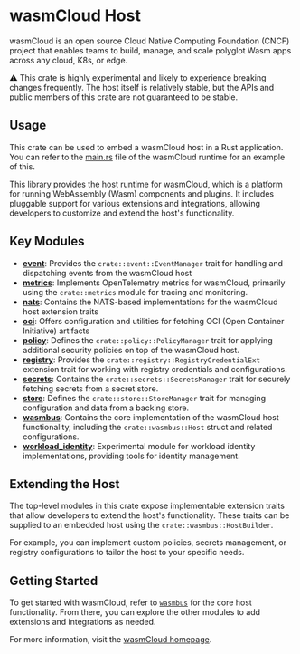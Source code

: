 # wasmCloud Host

wasmCloud is an open source Cloud Native Computing Foundation (CNCF) project that enables teams to build, manage, and scale polyglot Wasm apps across any cloud, K8s, or edge.

⚠️ This crate is highly experimental and likely to experience breaking changes frequently. The host itself is relatively stable, but the APIs and public members of this crate are not guaranteed to be stable.

## Usage

This crate can be used to embed a wasmCloud host in a Rust application. You can refer to the [main.rs](https://github.com/wasmCloud/wasmCloud/blob/main/src/main.rs) file of the wasmCloud runtime for an example of this.

This library provides the host runtime for wasmCloud, which is a platform for running WebAssembly (Wasm) components and plugins.
It includes pluggable support for various extensions and integrations, allowing developers to customize and extend the host's functionality.

## Key Modules

- **[event](./src/event.rs)**: Provides the `crate::event::EventManager` trait for handling and dispatching events from the wasmCloud host
- **[metrics](./src/metrics.rs)**: Implements OpenTelemetry metrics for wasmCloud, primarily using the `crate::metrics` module for tracing and monitoring.
- **[nats](./src/nats.rs)**: Contains the NATS-based implementations for the wasmCloud host extension traits
- **[oci](./src/oci.rs)**: Offers configuration and utilities for fetching OCI (Open Container Initiative) artifacts
- **[policy](./src/policy.rs)**: Defines the `crate::policy::PolicyManager` trait for applying additional security policies on top of the wasmCloud host.
- **[registry](./src/registry.rs)**: Provides the `crate::registry::RegistryCredentialExt` extension trait for working with registry credentials and configurations.
- **[secrets](./src/secrets.rs)**: Contains the `crate::secrets::SecretsManager` trait for securely fetching secrets from a secret store.
- **[store](./src/store.rs)**: Defines the `crate::store::StoreManager` trait for managing configuration and data from a backing store.
- **[wasmbus](./src/wasmbus.rs)**: Contains the core implementation of the wasmCloud host functionality, including the `crate::wasmbus::Host` struct and related configurations.
- **[workload_identity](./src/workload_identity.rs)**: Experimental module for workload identity implementations, providing tools for identity management.

## Extending the Host

The top-level modules in this crate expose implementable extension traits that allow developers to extend the host's functionality. These traits can be supplied to an embedded host using the `crate::wasmbus::HostBuilder`.

For example, you can implement custom policies, secrets management, or registry configurations to tailor the host to your specific needs.

## Getting Started

To get started with wasmCloud, refer to [`wasmbus`](./src/wasmbus/mod.rs) for the core host functionality. From there, you can explore the other modules to add extensions and integrations as needed.

For more information, visit the [wasmCloud homepage](https://wasmcloud.com).
